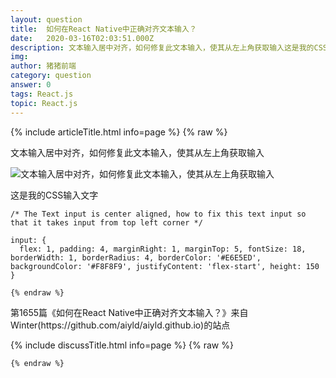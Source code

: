 ```yaml
---
layout: question
title:  如何在React Native中正确对齐文本输入？
date:   2020-03-16T02:03:51.000Z
description: 文本输入居中对齐，如何修复此文本输入，使其从左上角获取输入这是我的CSS输入文字/\* The Text input is center ali...
img: 
author: 猪猪前端
category: question
answer: 0
tags: React.js
topic: React.js
---
```

<div class="article-root">
  <div class="article">
    {% include articleTitle.html info=page %}
    {% raw %}
    <div class="article-content"><p><font style="vertical-align: inherit;"><font style="vertical-align: inherit;">文本输入居中对齐，如何修复此文本输入，使其从左上角获取输入</font></font></p>

<p><img src="https://www.samyoc.com//uploads/users/17160/images/thumbnails/1584324104528.png" data-src="https://www.samyoc.com//uploads/users/17160/images/1584324104528.png" alt="文本输入居中对齐，如何修复此文本输入，使其从左上角获取输入"></p>

<p><font style="vertical-align: inherit;"><font style="vertical-align: inherit;">这是我的CSS输入文字</font></font></p>

<pre><code>/* The Text input is center aligned, how to fix this text input so that it takes input from top left corner */<font></font>
<font></font>
input: {<font></font>
  flex: 1, padding: 4, marginRight: 1, marginTop: 5, fontSize: 18, borderWidth: 1, borderRadius: 4, borderColor: '#E6E5ED', backgroundColor: '#F8F8F9', justifyContent: 'flex-start', height: 150<font></font>
}<font></font>
</code></pre></div>
    {% endraw %}
  </div>
  <p class="winter_mark">第1655篇《如何在React Native中正确对齐文本输入？》来自Winter(https://github.com/aiyld/aiyld.github.io)的站点</p>
  <div class="discuss-wrapper">
    {% include discussTitle.html info=page %}
    {% raw %}
    
    {% endraw %}
  </div>
<div>
